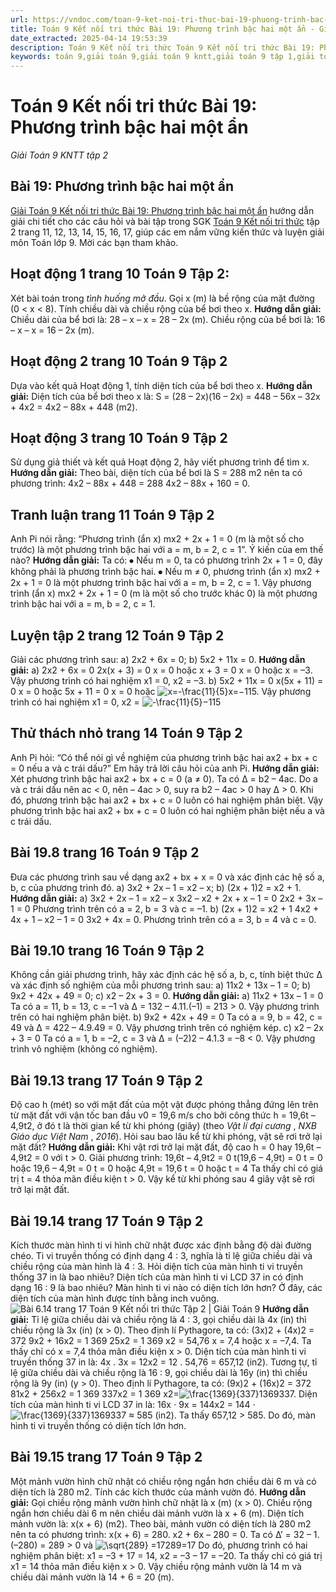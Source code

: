 ```yaml
---
url: https://vndoc.com/toan-9-ket-noi-tri-thuc-bai-19-phuong-trinh-bac-hai-mot-an-333539
title: Toán 9 Kết nối tri thức Bài 19: Phương trình bậc hai một ẩn - Giải Toán 9 KNTT tập 2 - VnDoc.com
date_extracted: 2025-04-14 19:53:39
description: Toán 9 Kết nối tri thức Toán 9 Kết nối tri thức Bài 19: Phương trình bậc hai một ẩn hướng dẫn giải chi tiết các câu hỏi và bài tập trong SGK Toán 9 Kết nối tri thức tập 1.
keywords: toán 9,giải toán 9,giải toán 9 kntt,giải toán 9 tập 1,giải toán 9 kết nối tri thức,toán 9 kết nối tri thức tập 2,Toán 9 Kết nối tri thức Bài 19,giải Toán 9 Kết nối tri thức Bài 19,Toán 9 Kết nối tri thức Bài 19: Phương trình bậc hai một ẩn,giải toán 9 kntt trang 15,toán 9 kết nối tri thức tập 2 trang 16,toán 9 kết nối tri thức tập 2 trang 6,toán 9 kết nối tri thức tập 2 trang 17,bài 19 Phương trình bậc hai một ẩn
---
```


# Toán 9 Kết nối tri thức Bài 19: Phương trình bậc hai một ẩn
 _Giải Toán 9 KNTT tập 2_
## Bài 19: Phương trình bậc hai một ẩn
[Giải Toán 9 Kết nối tri thức Bài 19: Phương trình bậc hai một ẩn](<https://vndoc.com/toan-9-ket-noi-tri-thuc-bai-19-phuong-trinh-bac-hai-mot-an-333539>) hướng dẫn giải chi tiết cho các câu hỏi và bài tập trong SGK [Toán 9 Kết nối tri thức](<https://vndoc.com/toan-9-ket-noi-tri-thuc>) tập 2 trang 11, 12, 13, 14, 15, 16, 17, giúp các em nắm vững kiến thức và luyện giải môn Toán lớp 9. Mời các bạn tham khảo.
## **Hoạt động 1 trang 10 Toán 9 Tập 2:**
Xét bài toán trong _tình huống mở đầu_.
Gọi x \(m\) là bề rộng của mặt đường \(0 < x < 8\). Tính chiều dài và chiều rộng của bể bơi theo x.
**Hướng dẫn giải:**
Chiều dài của bể bơi là: 28 – x – x = 28 – 2x \(m\).
Chiều rộng của bể bơi là: 16 – x – x = 16 – 2x \(m\).
## **Hoạt động 2 trang 10 Toán 9 Tập 2**
Dựa vào kết quả Hoạt động 1, tính diện tích của bể bơi theo x.
**Hướng dẫn giải:**
Diện tích của bể bơi theo x là:
S = \(28 – 2x\)\(16 – 2x\) = 448 – 56x – 32x + 4x2 = 4x2 – 88x + 448 \(m2\).
## **Hoạt động 3 trang 10 Toán 9 Tập 2**
Sử dụng giả thiết và kết quả Hoạt động 2, hãy viết phương trình để tìm x.
**Hướng dẫn giải:**
Theo bài, diện tích của bể bơi là S = 288 m2 nên ta có phương trình:
4x2 – 88x + 448 = 288
4x2 – 88x + 160 = 0.
## **Tranh luận trang 11 Toán 9 Tập 2**
Anh Pi nói rằng: “Phương trình \(ẩn x\) mx2 \+ 2x + 1 = 0 \(m là một số cho trước\) là một phương trình bậc hai với a = m, b = 2, c = 1”.
Ý kiến của em thế nào?
**Hướng dẫn giải:**
Ta có:
⦁ Nếu m = 0, ta có phương trình 2x + 1 = 0, đây không phải là phương trình bậc hai.
⦁ Nếu m ≠ 0, phương trình \(ẩn x\) mx2 \+ 2x + 1 = 0 là một phương trình bậc hai với a = m, b = 2, c = 1.
Vậy phương trình \(ẩn x\) mx2 \+ 2x + 1 = 0 \(m là một số cho trước khác 0\) là một phương trình bậc hai với a = m, b = 2, c = 1.
## **Luyện tập 2 trang 12 Toán 9 Tập 2**
Giải các phương trình sau:
a\) 2x2 \+ 6x = 0;
b\) 5x2 \+ 11x = 0.
**Hướng dẫn giải:**
a\) 2x2 \+ 6x = 0
2x\(x + 3\) = 0
x = 0 hoặc x + 3 = 0
x = 0 hoặc x = –3.
Vậy phương trình có hai nghiệm x1 = 0, x2 = –3.
b\) 5x2 \+ 11x = 0
x\(5x + 11\) = 0
x = 0 hoặc 5x + 11 = 0
x = 0 hoặc ![x=-\\frac{11}{5}](https://i.vdoc.vn/data/image/blank.png)x=−115.
Vậy phương trình có hai nghiệm x1 = 0, x2 = ![-\\frac{11}{5}](https://i.vdoc.vn/data/image/blank.png)−115
## **Thử thách nhỏ trang 14 Toán 9 Tập 2**
Anh Pi hỏi: “Có thể nói gì về nghiệm của phương trình bậc hai ax2 \+ bx + c = 0 nếu a và c trái dấu?”
Em hãy trả lời câu hỏi của anh Pi.
**Hướng dẫn giải:**
Xét phương trình bậc hai ax2 \+ bx + c = 0 \(a ≠ 0\).
Ta có ∆ = b2 – 4ac.
Do a và c trái dấu nên ac < 0, nên – 4ac > 0, suy ra b2 – 4ac > 0 hay ∆ > 0.
Khi đó, phương trình bậc hai ax2 \+ bx + c = 0 luôn có hai nghiệm phân biệt.
Vậy phương trình bậc hai ax2 \+ bx + c = 0 luôn có hai nghiệm phân biệt nếu a và c trái dấu.
## **Bài 19.8 trang 16 Toán 9 Tập 2**
Đưa các phương trình sau về dạng ax2 \+ bx + x = 0 và xác định các hệ số a, b, c của phương trình đó.
a\) 3x2 \+ 2x – 1 = x2 – x;
b\) \(2x + 1\)2 = x2 \+ 1.
**Hướng dẫn giải:**
a\) 3x2 \+ 2x – 1 = x2 – x
3x2 – x2 \+ 2x + x – 1 = 0
2x2 \+ 3x – 1 = 0
Phương trình trên có a = 2, b = 3 và c = –1.
b\) \(2x + 1\)2 = x2 \+ 1
4x2 \+ 4x + 1 – x2 – 1 = 0
3x2 \+ 4x = 0.
Phương trình trên có a = 3, b = 4 và c = 0.
## **Bài 19.10 trang 16 Toán 9 Tập 2**
Không cần giải phương trình, hãy xác định các hệ số a, b, c, tính biệt thức ∆ và xác định số nghiệm của mỗi phương trình sau:
a\) 11x2 \+ 13x – 1 = 0;
b\) 9x2 \+ 42x + 49 = 0;
c\) x2 – 2x + 3 = 0.
**Hướng dẫn giải:**
a\) 11x2 \+ 13x – 1 = 0
Ta có a = 11, b = 13, c = –1 và ∆ = 132 – 4.11.\(–1\) = 213 > 0.
Vậy phương trình trên có hai nghiệm phân biệt.
b\) 9x2 \+ 42x + 49 = 0
Ta có a = 9, b = 42, c = 49 và ∆ = 422 – 4.9.49 = 0.
Vậy phương trình trên có nghiệm kép.
c\) x2 – 2x + 3 = 0
Ta có a = 1, b = –2, c = 3 và ∆ = \(–2\)2 – 4.1.3 = –8 < 0.
Vậy phương trình vô nghiệm \(không có nghiệm\).
## **Bài 19.13 trang 17 Toán 9 Tập 2**
Độ cao h \(mét\) so với mặt đất của một vật được phóng thẳng đứng lên trên từ mặt đất với vận tốc ban đầu v0 = 19,6 m/s cho bởi công thức h = 19,6t – 4,9t2, ở đó t là thời gian kể từ khi phóng \(giây\) \(theo _Vật lí đại cương_ , _NXB Giáo dục Việt Nam_ , _2016_\). Hỏi sau bao lâu kể từ khi phóng, vật sẽ rơi trở lại mặt đất?
**Hướng dẫn giải:**
Khi vật rơi trở lại mặt đất, độ cao h = 0 hay 19,6t – 4,9t2 = 0 với t > 0.
Giải phương trình:
19,6t – 4,9t2 = 0
t\(19,6 – 4,9t\) = 0
t = 0 hoặc 19,6 – 4,9t = 0
t = 0 hoặc 4,9t = 19,6
t = 0 hoặc t = 4
Ta thấy chỉ có giá trị t = 4 thỏa mãn điều kiện t > 0.
Vậy kể từ khi phóng sau 4 giây vật sẽ rơi trở lại mặt đất.
## **Bài 19.14 trang 17 Toán 9 Tập 2**
Kích thước màn hình ti vi hình chữ nhật được xác định bằng độ dài đường chéo. Ti vi truyền thống có định dạng 4 : 3, nghĩa là tỉ lệ giữa chiều dài và chiều rộng của màn hình là 4 : 3. Hỏi diện tích của màn hình ti vi truyền thống 37 in là bao nhiêu? Diện tích của màn hình ti vi LCD 37 in có định dạng 16 : 9 là bao nhiêu? Màn hình ti vi nào có diện tích lớn hơn? Ở đây, các diện tích của màn hình được tính bằng inch vuông.
![Bài 6.14 trang 17 Toán 9 Kết nối tri thức Tập 2 | Giải Toán 9](https://i.vdoc.vn/data/image/2024/12/24/bai-6-14-trang-17-toan-lop-9-tap-2.png)
**Hướng dẫn giải:**
Tỉ lệ giữa chiều dài và chiều rộng là 4 : 3, gọi chiều dài là 4x \(in\) thì chiều rộng là 3x \(in\) \(x > 0\).
Theo định lí Pythagore, ta có:
\(3x\)2 \+ \(4x\)2 = 372
9x2 \+ 16x2 = 1 369
25x2 = 1 369
x2 = 54,76
x = 7,4 hoặc x = –7,4.
Ta thấy chỉ có x = 7,4 thỏa mãn điều kiện x > 0.
Diện tích của màn hình ti vi truyền thống 37 in là:
4x . 3x = 12x2 = 12 . 54,76 = 657,12 \(in2\).
Tương tự, tỉ lệ giữa chiều dài và chiều rộng là 16 : 9, gọi chiều dài là 16y \(in\) thì chiều rộng là 9y \(in\) \(y > 0\).
Theo định lí Pythagore, ta có:
\(9x\)2 \+ \(16x\)2 = 372
81x2 \+ 256x2 = 1 369
337x2 = 1 369
x2=![\\frac{1369}{337}](https://i.vdoc.vn/data/image/blank.png)1369337.
Diện tích của màn hình ti vi LCD 37 in là:
16x ⋅ 9x = 144x2 = 144 ⋅ ![\\frac{1369}{337}](https://i.vdoc.vn/data/image/blank.png)1369337 ≈ 585 \(in2\).
Ta thấy 657,12 > 585.
Do đó, màn hình ti vi truyền thống có diện tích lớn hơn.
## **Bài 19.15 trang 17 Toán 9 Tập 2**
Một mảnh vườn hình chữ nhật có chiều rộng ngắn hơn chiều dài 6 m và có diện tích là 280 m2. Tính các kích thước của mảnh vườn đó.
**Hướng dẫn giải:**
Gọi chiều rộng mảnh vườn hình chữ nhật là x \(m\) \(x > 0\).
Chiều rộng ngắn hơn chiều dài 6 m nên chiều dài mảnh vườn là x + 6 \(m\).
Diện tích mảnh vườn là: x\(x + 6\) \(m2\).
Theo bài, mảnh vườn có diện tích là 280 m2 nên ta có phương trình:
x\(x + 6\) = 280.
x2 \+ 6x – 280 = 0.
Ta có ∆’ = 32 – 1.\(–280\) = 289 > 0 và ![\\sqrt{289} =17](https://i.vdoc.vn/data/image/blank.png)289=17
Do đó, phương trình có hai nghiệm phân biệt:
x1 = –3 + 17 = 14, x2 = –3 – 17 = –20.
Ta thấy chỉ có giá trị x1 = 14 thỏa mãn điều kiện x > 0.
Vậy chiều rộng mảnh vườn là 14 m và chiều dài mảnh vườn là 14 + 6 = 20 \(m\).
